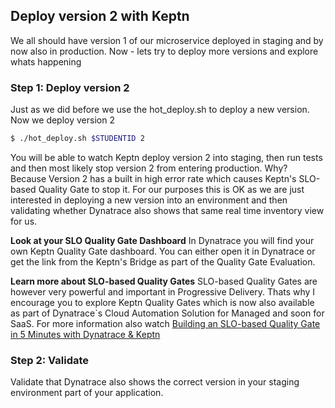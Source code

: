 ## Deploy version 2 with Keptn

We all should have version 1 of our microservice deployed in staging and by now also in production.
Now - lets try to deploy more versions and explore whats happening

### Step 1: Deploy version 2

Just as we did before we use the hot_deploy.sh to deploy a new version. Now we deploy version 2
```bash
$ ./hot_deploy.sh $STUDENTID 2
```

You will be able to watch Keptn deploy version 2 into staging, then run tests and then most likely stop version 2 from entering production. 
Why? Because Version 2 has a built in high error rate which causes Keptn's SLO-based Quality Gate to stop it. 
For our purposes this is OK as we are just interested in deploying a new version into an environment and then validating whether Dynatrace also shows that same real time inventory view for us.

**Look at your SLO Quality Gate Dashboard**
In Dynatrace you will find your own Keptn Quality Gate dashboard. You can either open it in Dynatrace or get the link from the Keptn's Bridge as part of the Quality Gate Evaluation.


**Learn more about SLO-based Quality Gates**
SLO-based Quality Gates are however very powerful and important in Progressive Delivery. Thats why I encourage you to explore Keptn Quality Gates which is now also available as part of Dynatrace`s Cloud Automation Solution for Managed and soon for SaaS.
For more information also watch [Building an SLO-based Quality Gate in 5 Minutes with Dynatrace & Keptn](https://www.youtube.com/watch?v=650Gn--XEQE&list=PLqt2rd0eew1YFx9m8dBFSiGYSBcDuWG38&index=7&t=1s)


### Step 2: Validate

Validate that Dynatrace also shows the correct version in your staging environment part of your application.

